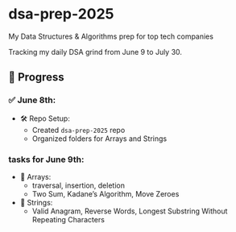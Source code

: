 # dsa-prep-2025
My Data Structures & Algorithms prep for top tech companies

Tracking my daily DSA grind from June 9 to July 30.

## 📅 Progress

### ✅ June 8th:
- 🛠️ Repo Setup:
  - Created `dsa-prep-2025` repo
  - Organized folders for Arrays and Strings

### tasks for June 9th:
- 📘 Arrays:
  - traversal, insertion, deletion
  - Two Sum, Kadane’s Algorithm, Move Zeroes
- 📘 Strings:
  - Valid Anagram, Reverse Words, Longest Substring Without Repeating Characters

  
